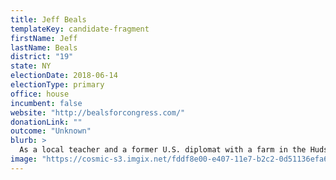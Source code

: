 ```yaml
---
title: Jeff Beals
templateKey: candidate-fragment
firstName: Jeff
lastName: Beals
district: "19"
state: NY
electionDate: 2018-06-14
electionType: primary
office: house
incumbent: false
website: "http://bealsforcongress.com/"
donationLink: ""
outcome: "Unknown"
blurb: >
  As a local teacher and a former U.S. diplomat with a farm in the Hudson Valley, Jeff plans to help people in NY-19 get good jobs, better wages and Medicare for All.  He plans to use his experience bringing people together to face down the corporate interests and lobbyists rigging our economy against working people and polluting our environment.
image: "https://cosmic-s3.imgix.net/fddf8e00-e407-11e7-b2c2-0d51136efa6e-JD_Site_JeffreyBeals_1000x600_121217.jpg"
---
```

